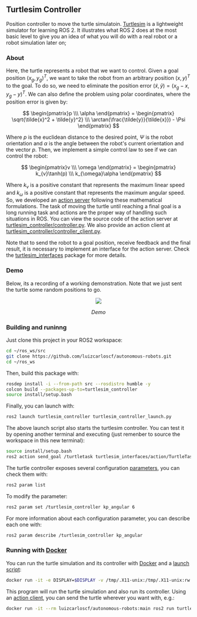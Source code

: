 ## Turtlesim Controller

Position controller to move the turtle simulatoin. [Turtlesim] is a lightweight simulator for learning ROS 2. It illustrates what ROS 2 does at the most basic level to give you an idea of what you will do with a real robot or a robot simulation later on;

### About

Here, the turtle represents a robot that we want to control. Given a goal position $(x_g, y_g)^T$, we want to take the robot from an arbitrary position $(x, y)^T$ to the goal. To do so, we need to eliminate the position error $(\tilde{x},\tilde{y})=(x_g - x, y_g - y)^T$. We can also define the problem using polar coordinates, where the position error is given by:

$$ \begin{pmatrix}p \\\ \alpha \end{pmatrix} = \begin{pmatrix} \sqrt{\tilde{x}^2 + \tilde{y}^2} \\\ \arctan(\frac{\tilde{y}}{\tilde{x}}) - \Psi \end{pmatrix} $$

Where $p$ is the euclidean distance to the desired point, $\Psi$ is the robot orientation and $\alpha$ is the angle between the robot's current orientation and the vector $p$. Then, we implement a simple control law to see if we can control the robot:

$$ \begin{pmatrix}v \\\ \omega \end{pmatrix} = \begin{pmatrix} k_{v}\tanh(p) \\\ k_{\omega}\alpha \end{pmatrix} $$

Where $k_{v}$ is a positive constant that represents the maximum linear speed and $k_{\omega}$ is a positive constant that represents the maximum angular speed. So, we developed an [action server] following these mathematical formulations. The task of moving the turtle until reaching a final goal is a long running task and actions are the proper way of handling such situations in ROS. You can view the source code of the action server at [turtlesim_controller/controller.py](turtlesim_controller/controller.py). We also provide an action client at [turtlesim_controller/controller_client.py](turtlesim_controller/controller_client.py).

Note that to send the robot to a goal position, receive feedback and the final result, it is necessary to implement an interface for the action server. Check the [turtlesim_interfaces](../turtlesim_interfaces/) package for more details.

### Demo

Below, its a recording of a working demonstration. Note that we just sent the turtle some random positions to go.

<p align="center">
    <img src="images/1.gif?raw=true" />
</p>
<p align="center">
    <em>Demo</em>
</p>

### Building and runinng

Just clone this project in your ROS2 workspace:
```bash
cd ~/ros_ws/src
git clone https://github.com/luizcarloscf/autonomous-robots.git
cd ~/ros_ws
```

Then, build this package with:
```bash
rosdep install -i --from-path src --rosdistro humble -y
colcon build --packages-up-to=turtlesim_controller
source install/setup.bash
```

Finally, you can launch with:
```bash
ros2 launch turtlesim_controller turtlesim_controller_launch.py
```

The above launch script also starts the turtlesim controller. You can test it by opening another terminal and executing (just remenber to source the workspace in this new terminal):
```bash
source install/setup.bash
ros2 action send_goal /turtletask turtlesim_interfaces/action/TurtleTask "{x: 1.0, y: 10.0}"
```

The turtle controller exposes several configuration [parameters], you can check them with:

```bash
ros2 param list
```

To modify the parameter:
```bash
ros2 param set /turtlesim_controller kp_angular 6
```

For more information about each configuration parameter, you can describe each one with:
```bash
ros2 param describe /turtlesim_controller kp_angular
```

### Running with [Docker]

You can run the turtle simulation and its controller with [Docker] and a [launch script](launch/turtlesim_controller_launch.py):

```bash
docker run -it -e DISPLAY=$DISPLAY -v /tmp/.X11-unix:/tmp/.X11-unix:rw --rm luizcarloscf/autonomous-robots:main ros2 launch turtlesim_controller turtlesim_controller_launch.py
```

This program will run the turtle simulation and also run its controller. Using an [action client](turtlesim_controller/controller_client.py), you can send the turtle wherever you want with, e.g.:

```bash
docker run -it --rm luizcarloscf/autonomous-robots:main ros2 run turtlesim_controller client -x 5 -y 8
```

[Turtlesim]: https://index.ros.org/p/turtlesim/github-ros-ros_tutorials/
[action server]: https://docs.ros.org/en/humble/Tutorials/Beginner-CLI-Tools/Understanding-ROS2-Actions/Understanding-ROS2-Actions.html
[Docker]: https://www.docker.com/
[parameters]: https://docs.ros.org/en/humble/Tutorials/Beginner-CLI-Tools/Understanding-ROS2-Parameters/Understanding-ROS2-Parameters.html